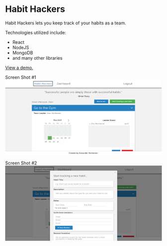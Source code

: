 # Habit Hackers
Habit Hackers lets you keep track of your habits as a team.

Technologies utilized include:
* React
* NodeJS
* MongoDB
* and many other libraries

[View a demo.](https://youtu.be/EkIPtIQdiGs)

Screen Shot #1
![Alt text](/screen_shots/hh2.PNG)

Screen Shot #2
![Alt text](/screen_shots/hh3.PNG)
